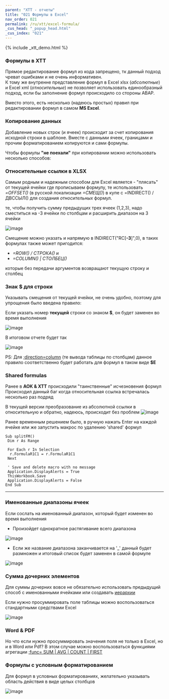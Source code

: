 ```yaml
---
parent: "XTT - отчеты"
title: "021 Формулы в Excel"
nav_order: 021
permalink: /ru/xtt/excel-formula/
_cus_head: "_popup_head.html"
_cus_index: "021"
---
```


{% include _xtt_demo.html %}

### Формулы в XTT
Прямое редактирование формул из кода запрещено, тк данный подход чреват ошибками и не очень информативен.\
К тому же внутренне представление формул в Excel xlsx (*абсолютные*) и Excel xml (*относительные*) не позволяет использовать единообразный подход, если бы заполнение формул происходило со стороны ABAP.

Вместо этого, есть несколько (надеюсь простых) правил при редактировании формул в самом **MS Excel**.  

### Копирование данных
Добавление новых строк (и ячеек) происходит за счет копирования исходной строки в шаблоне. Вместе с данными ячеек, границами и прочим форматированием копируются и сами формулы.

Чтобы формулы **"не поехали"** при копировании можно использовать несколько способов:

### Относительные ссылки в XLSX

Самым родным и надежным способом для Excel является - "плясать" от текущей ячейки где прописываем формулу, те использовать *=OFFSET()* (в русской локализации *=СМЕЩ()*) в купе с =INDIRECT() / ДВССЫЛ() для создания *относительных* формул.

те, чтобы получить сумму предыдущих трех ячеек (1,2,3), надо сместиться на -3 ячейки по столбцам и расширить диапазон на 3 ячейки

![image](https://user-images.githubusercontent.com/36256417/91626264-4eeedb00-e9cf-11ea-878f-ffca4d5ed260.png)

Смещение можно указать и напрямую в INDIRECT("RC[**-3**]",0), в таких формулах также может пригодится:
  * *=ROW() / СТРОКА()* и
  * *=COLUMN() | СТОЛБЕЦ()* 

которые без передачи аргументов возвращают текущую строку и столбец 

### Знак $ для строки
Указывать смещения от текущей ячейки, не очень удобно, поэтому для упрощения было введена правило:

Если указать номер **текущей** строки со знаком **$**, он будет заменен во время выполнения 

![image](https://user-images.githubusercontent.com/36256417/91650284-5b426900-ea9f-11ea-92ea-4563a952efc1.png)

В итоговом отчете будет так

![image](https://user-images.githubusercontent.com/36256417/91650345-339fd080-eaa0-11ea-9d36-214d2627da32.png)

PS: Для [;direction=column](../output-direction/) (те вывода таблицы по столбцам) данное правило соответственно будет работать для формул в таком виде **$E**

### Shared formulas

Ранее в **AOK & XTT** происходили "таинственные" исчезновения формул\
Происходил данный баг когда относительная ссылка встречалась несколько раз подряд

В текущей версии преобразование из абсолютной ссылки в относительную и обратно, надеюсь, происходит без проблем 
![image](https://user-images.githubusercontent.com/36256417/91650747-2df8b980-eaa5-11ea-8da9-313a1eb31f78.png)

Ранее временным решением было, в ручную нажать Enter на каждой ячейке или же запустить макрос по удалению 'shared' формул

```VB
Sub splitFM()
 Dim r As Range
 
 For Each r In Selection
  r.FormulaR1C1 = r.FormulaR1C1
 Next
 
 ' Save and delete macro with no message 
 Application.DisplayAlerts = True
 ThisWorkbook.Save
 Application.DisplayAlerts = False
End Sub
```
***

### Именованные диапазоны ячеек 

Если сослать на именованный диапазон, который будет изменен во время выполнения

* Произойдет однократное растягивание всего диапазона

![image](https://user-images.githubusercontent.com/36256417/91657698-cb271280-eae4-11ea-9216-bb44215fddb0.png)

* Если же название диапазона заканчивается на '_' данный будет размножен и итоговый список будет заменен в самой формуле 

![image](https://user-images.githubusercontent.com/36256417/91702501-a7260880-eb9a-11ea-9e20-5d468d640e51.png)


### Сумма дочерних элементов
Для суммы дочерних вовсе не обязательно использовать предыдущий способ с именованными ячейками или создавать [иерархии](../tree-group-by-fields/)

Если нужно просуммировать поле таблицы можно воспользоваться стандартными средствами Excel

![image](https://user-images.githubusercontent.com/36256417/91716839-2e32ab00-ebb2-11ea-961e-c12ae27ce2c6.png)

### Word & PDF
Но что если нужно просуммировать значения поля не только в Excel, но и в Word или Pdf?
В этом случае можно воспользоваться функциями агрегации [;func= SUM | AVG | COUNT | FIRST](../tree-aggregation-functions/)

### Формулы с условным форматированием
Для формул в условных форматированиях, желательно указывать область действия в виде целых столбцов

![image](https://user-images.githubusercontent.com/36256417/91657657-8307f000-eae4-11ea-941b-a4dc1dd409ef.png)
